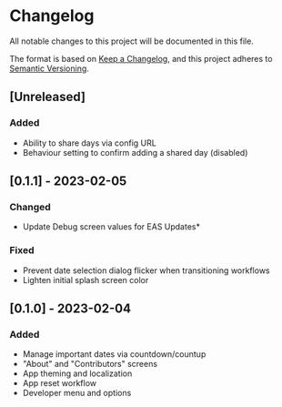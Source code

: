 # Changelog

All notable changes to this project will be documented in this file.

The format is based on [Keep a Changelog](https://keepachangelog.com/en/1.0.0/),
and this project adheres to [Semantic Versioning](https://semver.org/spec/v2.0.0.html).

## [Unreleased]

### Added

- Ability to share days via config URL
- Behaviour setting to confirm adding a shared day (disabled)

## [0.1.1] - 2023-02-05

### Changed

- Update Debug screen values for EAS Updates*

### Fixed

- Prevent date selection dialog flicker when transitioning workflows
- Lighten initial splash screen color

## [0.1.0] - 2023-02-04

### Added

- Manage important dates via countdown/countup
- "About" and "Contributors" screens
- App theming and localization
- App reset workflow
- Developer menu and options
